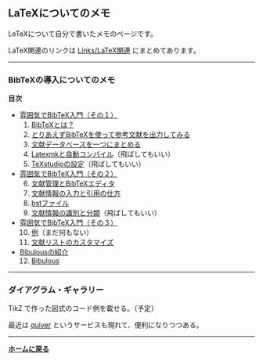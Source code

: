 ## **LaTeXについてのメモ**

LeTeXについて自分で書いたメモのページです。

LaTeX関連のリンクは <a href="/links#latex">Links/LaTeX関連</a> にまとめてあります。

---
### BibTeXの導入についてのメモ
  
**目次**

- [雰囲気でBibTeX入門（その１）](/latex/bibtex1)
  <ol start="1">
    <li><a href="/latex/bibtex1#what_is_bibtex">BibTeXとは？</a></li>
    <li><a href="/latex/bibtex1#intro_bibtex">とりあえずBibTeXを使って参考文献を出力してみる</a></li>
    <li><a href="/latex/bibtex1#mktexlsr">文献データベースを一つにまとめる</a></li>
    <li><a href="/latex/bibtex1#latexmk">Latexmkと自動コンパイル</a>（飛ばしてもいい）</li>
    <li><a href="/latex/bibtex1#for_texstudio">TeXstudioの設定</a>（飛ばしてもいい）</li>
  </ol>
- [雰囲気でBibTeX入門（その２）](/latex/bibtex2)
  <ol start="6">
    <li><a href="/latex/bibtex2#jabref">文献管理とBibTeXエディタ</a></li>
    <li><a href="/latex/bibtex2#bib">文献情報の入力と引用の仕方</a></li>
    <li><a href="/latex/bibtex2#bst">bstファイル</a></li>
    <li><a href="/latex/bibtex2#indentifier">文献情報の識別と分類</a>（飛ばしてもいい）</li>
  </ol>
- [雰囲気でBibTeX入門（その３）](/latex/bibtex3)
  <ol start="10">
  <li><a href="/latex/bibtex3#examples">例</a>（まだ何もない）</li>
  <li><a href="/latex/bibtex3#custom">文献リストのカスタマイズ</a></li>
  </ol>
- [Bibulousの紹介](/latex/bibulous)
  <ol start="12">
  <li><a href="/latex/bibulous#bibulous">Bibulous</a></li>
  </ol>



---
### ダイアグラム・ギャラリー

TikZ で作った図式のコード例を載せる。（予定）

最近は [quiver](https://q.uiver.app/) というサービスも現れて、便利になりつつある。


---

**[ホームに戻る](/index)**